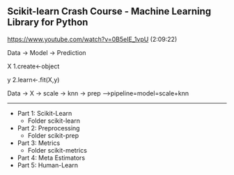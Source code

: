## Scikit-learn Crash Course - Machine Learning Library for Python

https://www.youtube.com/watch?v=0B5eIE_1vpU  (2:09:22)

Data -> Model -> Prediction

  X    1.create<-object
  
  y    2.learn<-.fit(X,y)

Data  -> X -> scale -> knn -> prep   -->pipeline=model=scale+knn

---
- Part 1: Scikit-Learn
  - Folder scikit-learn
- Part 2: Preprocessing
  - Folder scikit-prep
- Part 3: Metrics
  - Folder scikit-metrics
- Part 4: Meta Estimators
- Part 5: Human-Learn

